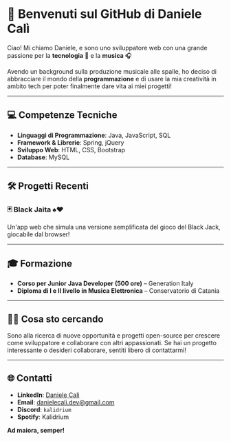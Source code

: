 
# 👋 Benvenuti sul GitHub di Daniele Calì
Ciao! Mi chiamo Daniele, e sono uno sviluppatore web con una grande passione per la **tecnologia** 📱 e la **musica** 🎧 

Avendo un background sulla produzione musicale alle spalle, ho deciso di abbracciare il mondo della **programmazione** e di usare la mia creatività in ambito tech per poter finalmente dare vita ai miei progetti! 

---

## 💻 Competenze Tecniche

- **Linguaggi di Programmazione**: Java, JavaScript, SQL
- **Framework & Librerie**: Spring, jQuery
- **Sviluppo Web**: HTML, CSS, Bootstrap
- **Database**: MySQL
---

## 🛠 Progetti Recenti

### 🃏 Black Jaita ♠♥️
Un'app web che simula una versione semplificata del gioco del Black Jack, giocabile dal browser!

---

## 🎓 Formazione
- **Corso per Junior Java Developer (500 ore)**  – Generation Italy
- **Diploma di I e II livello in Musica Elettronica** – Conservatorio di Catania
---

## 👨‍💻 Cosa sto cercando

Sono alla ricerca di nuove opportunità e progetti open-source per crescere come sviluppatore e collaborare con altri appassionati. Se hai un progetto interessante o desideri collaborare, sentiti libero di contattarmi!

---

## 🌐 Contatti

- **LinkedIn**: [Daniele Calì](https://www.linkedin.com/in/danielecali)
- **Email**: [danielecali.dev@gmail.com](mailto:danielecali.dev@gmail.com)
- **Discord**: `kalidrium`
- **Spotify**: Kalidrium

**Ad maiora, semper!**
